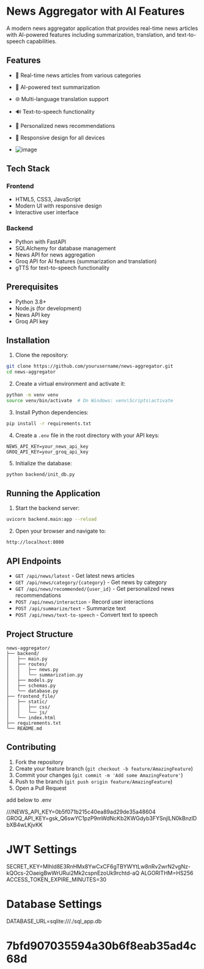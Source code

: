 # News Aggregator with AI Features

A modern news aggregator application that provides real-time news articles with AI-powered features including summarization, translation, and text-to-speech capabilities.

## Features

- 📰 Real-time news articles from various categories
- 🤖 AI-powered text summarization
- 🌐 Multi-language translation support
- 🔊 Text-to-speech functionality
- 🎯 Personalized news recommendations
- 📱 Responsive design for all devices

- ![image](https://github.com/user-attachments/assets/30605a52-cb91-454d-8c17-0890eb6700ad)


## Tech Stack

### Frontend
- HTML5, CSS3, JavaScript
- Modern UI with responsive design
- Interactive user interface

### Backend
- Python with FastAPI
- SQLAlchemy for database management
- News API for news aggregation
- Groq API for AI features (summarization and translation)
- gTTS for text-to-speech functionality

## Prerequisites

- Python 3.8+
- Node.js (for development)
- News API key
- Groq API key

## Installation

1. Clone the repository:
```bash
git clone https://github.com/yourusername/news-aggregator.git
cd news-aggregator
```

2. Create a virtual environment and activate it:
```bash
python -m venv venv
source venv/bin/activate  # On Windows: venv\Scripts\activate
```

3. Install Python dependencies:
```bash
pip install -r requirements.txt
```

4. Create a `.env` file in the root directory with your API keys:
```env
NEWS_API_KEY=your_news_api_key
GROQ_API_KEY=your_groq_api_key
```

5. Initialize the database:
```bash
python backend/init_db.py
```

## Running the Application

1. Start the backend server:
```bash
uvicorn backend.main:app --reload
```

2. Open your browser and navigate to:
```
http://localhost:8000
```

## API Endpoints

- `GET /api/news/latest` - Get latest news articles
- `GET /api/news/category/{category}` - Get news by category
- `GET /api/news/recommended/{user_id}` - Get personalized news recommendations
- `POST /api/news/interaction` - Record user interactions
- `POST /api/summarize/text` - Summarize text
- `POST /api/news/text-to-speech` - Convert text to speech

## Project Structure

```
news-aggregator/
├── backend/
│   ├── main.py
│   ├── routes/
│   │   ├── news.py
│   │   └── summarization.py
│   ├── models.py
│   ├── schemas.py
│   └── database.py
├── frontend_file/
│   ├── static/
│   │   ├── css/
│   │   └── js/
│   └── index.html
├── requirements.txt
└── README.md
```

## Contributing

1. Fork the repository
2. Create your feature branch (`git checkout -b feature/AmazingFeature`)
3. Commit your changes (`git commit -m 'Add some AmazingFeature'`)
4. Push to the branch (`git push origin feature/AmazingFeature`)
5. Open a Pull Request


add below to .env


///NEWS_API_KEY=0b5f071b215c40ea89ad29de35a48604
GROQ_API_KEY=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
# JWT Settings
SECRET_KEY=Mlhld8E3RnHMx8YwCxCF6gTBYWYtLw8nRv2wrN2vgNz-kQOcs-2OaeigBwWrURui2Mk2cspnEzoUk9rchtd-aQ
ALGORITHM=HS256
ACCESS_TOKEN_EXPIRE_MINUTES=30

# Database Settings
DATABASE_URL=sqlite:///./sql_app.db




# 7bfd907035594a30b6f8eab35ad4c68d
